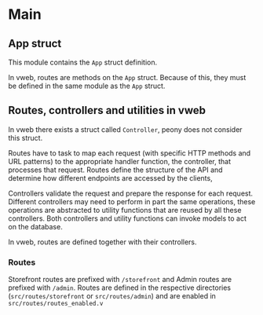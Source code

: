 # Main

## App struct

This module contains the `App` struct definition.

In vweb, routes are methods on the `App` struct. Because of this, they must be defined in the same module 
as the `App` struct.

## Routes, controllers and utilities in vweb

In vweb there exists a struct called `Controller`, peony does not consider this struct.

Routes have to task to map each request (with specific HTTP methods and URL patterns) to the appropriate 
handler function, the controller, that processes that request. Routes define the structure of the API 
and determine how different endpoints are accessed by the clients, 

Controllers validate the request and prepare the response for each request. Different controllers may 
need to perform in part the same operations, these operations are abstracted to utility functions that 
are reused by all these controllers. Both controllers and utility functions can invoke models to act 
on the database.

In vweb, routes are defined together with their controllers.

### Routes

Storefront routes are prefixed with `/storefront` and Admin routes are prefixed with `/admin`. Routes 
are defined in the respective directories (`src/routes/storefront` or `src/routes/admin`) and are enabled 
in `src/routes/routes_enabled.v`

<!--
/storefront/auth authorize customers to manage their sessions
/storefront/cart 
/storefront/customer handles customer profiles
/storefront/order
/storefront/orderEdit
/storefront/payment
/storefront/product
/storefront/productCategory
/storefront/productTag
/storefront/productType
/storefront/productVariant
/storefront/region
/storefront/return
/storefront/shippingOption

/storefront/post
/storefront/postCategory
/storefront/author
/storefront/postTag
/storefront/page

/admin/auth authorize admin users to change settings
/admin/claim
/admin/customer
/admin/customerGroup
/admin/discount
/admin/discountCondition
/admin/draftOrder
/admin/fullfillment
/admin/note
/admin/notification
/admin/order
/admin/orderEdit
/admin/payment
/admin/paymentCollection
/admin/product
/admin/productCategory
/admin/productTag
/admin/productType
/admin/productVariant
/admin/region
/admin/return
/admin/returnReason
/admin/shippingOption
/admin/shippingProfile
/admin/stockLocation
/admin/store
/admin/taxRate
/admin/upload
/admin/user

/admin/post
/admin/postCategory
/admin/author
/admin/postTag
/admin/page

 -->

<!-- 
TODO secure API:
Only frontends and services with allowed tokens should be allowed to perform requests to the api.
-->
